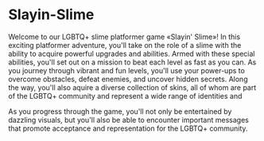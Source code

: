 # Slayin-Slime

Welcome to our LGBTQ+ slime platformer game «Slayin' Slime»! In this exciting platformer
adventure, you'll take on the role of a slime with the ability to acquire powerful upgrades and
abilities. Armed with these special abilities, you'll set out on a mission to beat each level as
fast as you can. As you journey through vibrant and fun levels, you'll use your power-ups to
overcome obstacles, defeat enemies, and uncover hidden secrets. Along the way, you'll also
aquire a diverse collection of skins, all of whom are part of the LGBTQ+ community and
represent a wide range of identities and

As you progress through the game, you'll not only be entertained by dazzling visuals, but you'll
also be able to encounter important messages that promote acceptance and representation
for the LGBTQ+ community.
